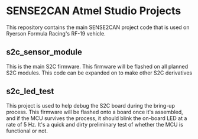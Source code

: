 # SENSE2CAN Atmel Studio Projects
This repository contains the main SENSE2CAN project code that is used on Ryerson Formula Racing's RF-19 vehicle.

## s2c_sensor_module
This is the main S2C firmware. This firmware will be flashed on all planned S2C modules. This code can be expanded on to make other S2C derivatives

## s2c_led_test
This project is used to help debug the S2C board during the bring-up process. This firmware will be flashed onto a board once it's assembled, and if the MCU survives the process, it should blink the on-board LED at a rate of 5 Hz. It's a quick and dirty preliminary test of whether the MCU is functional or not.